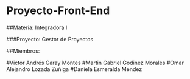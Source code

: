 # Proyecto-Front-End

##Materia: Integradora I

###Proyecto: Gestor de Proyectos

##Miembros:

#Victor Andrés Garay Montes
#Martin Gabriel Godinez Morales
#Omar Alejandro Lozada Zuñiga
#Daniela Esmeralda Méndez
